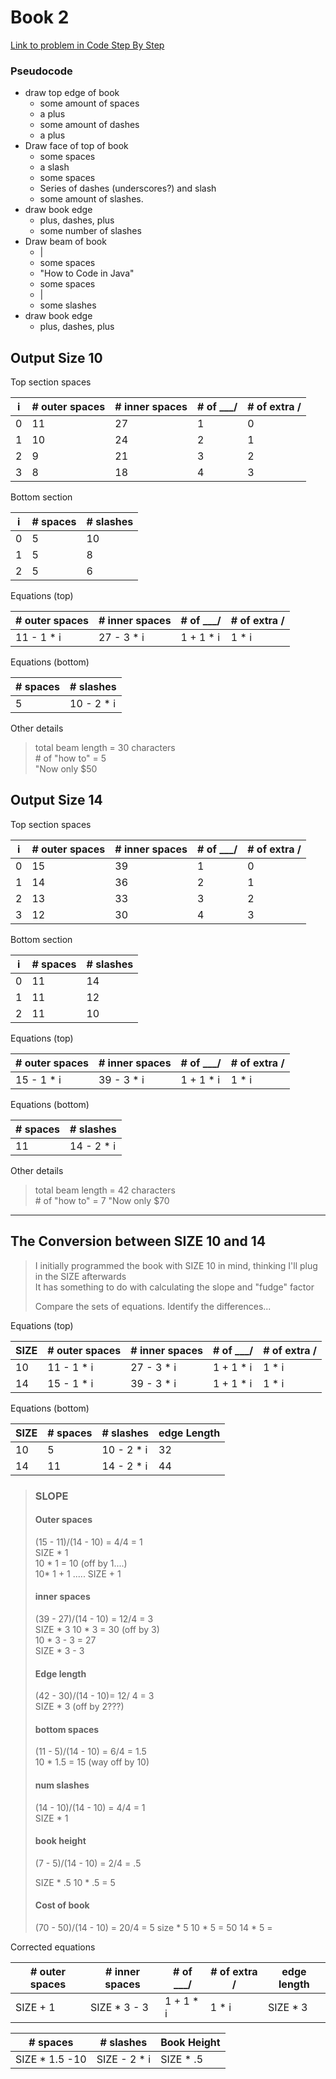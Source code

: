 # Book 2

[Link to problem in Code Step By Step](https://www.codestepbystep.com/r/problem/view/java/loops/Book2)

### Pseudocode

- draw top edge of book
  - some amount of spaces
  - a plus
  - some amount of dashes
  - a plus
- Draw face of top of book
  - some spaces
  - a slash
  - some spaces
  - Series of dashes (underscores?) and slash
  - some amount of slashes.
- draw book edge
  - plus, dashes, plus
  - some number of slashes
- Draw beam of book
  - |
  - some spaces
  - "How to Code in Java"
  - some spaces
  - |
  - some slashes
- draw book edge
  - plus, dashes, plus

## Output Size 10

Top section spaces

| i   | # outer spaces | # inner spaces | # of \_\_\_/ | # of extra / |
| --- | -------------- | -------------- | ------------ | ------------ |
| 0   | 11             | 27             | 1            | 0            |
| 1   | 10             | 24             | 2            | 1            |
| 2   | 9              | 21             | 3            | 2            |
| 3   | 8              | 18             | 4            | 3            |

Bottom section

| i   | # spaces | # slashes |
| --- | -------- | --------- |
| 0   | 5        | 10        |
| 1   | 5        | 8         |
| 2   | 5        | 6         |

Equations (top)

| # outer spaces | # inner spaces | # of \_\_\_/ | # of extra / |
| -------------- | -------------- | ------------ | ------------ |
| 11 - 1 \* i    | 27 - 3 \* i    | 1 + 1 \* i   | 1 \* i       |

Equations (bottom)

| # spaces | # slashes   |
| -------- | ----------- |
| 5        | 10 - 2 \* i |

Other details

> total beam length = 30 characters  
> \# of "how to" = 5  
> "Now only $50

## Output Size 14

Top section spaces

| i   | # outer spaces | # inner spaces | # of \_\_\_/ | # of extra / |
| --- | -------------- | -------------- | ------------ | ------------ |
| 0   | 15             | 39             | 1            | 0            |
| 1   | 14             | 36             | 2            | 1            |
| 2   | 13             | 33             | 3            | 2            |
| 3   | 12             | 30             | 4            | 3            |

Bottom section

| i   | # spaces | # slashes |
| --- | -------- | --------- |
| 0   | 11       | 14        |
| 1   | 11       | 12        |
| 2   | 11       | 10        |

Equations (top)

| # outer spaces | # inner spaces | # of \_\_\_/ | # of extra / |
| -------------- | -------------- | ------------ | ------------ |
| 15 - 1 \* i    | 39 - 3 \* i    | 1 + 1 \* i   | 1 \* i       |

Equations (bottom)

| # spaces | # slashes   |
| -------- | ----------- |
| 11       | 14 - 2 \* i |

Other details

> total beam length = 42 characters  
> \# of "how to" = 7
> "Now only $70

---

## The Conversion between SIZE 10 and 14

> I initially programmed the book with SIZE 10 in mind, thinking I'll plug in the SIZE afterwards  
> It has something to do with calculating the slope and "fudge" factor
>
> Compare the sets of equations. Identify the differences...

Equations (top)

| SIZE | # outer spaces | # inner spaces | # of \_\_\_/ | # of extra / |
| ---- | -------------- | -------------- | ------------ | ------------ |
| 10   | 11 - 1 \* i    | 27 - 3 \* i    | 1 + 1 \* i   | 1 \* i       |
| 14   | 15 - 1 \* i    | 39 - 3 \* i    | 1 + 1 \* i   | 1 \* i       |

Equations (bottom)

| SIZE | # spaces | # slashes   | edge Length |
| ---- | -------- | ----------- | ----------- |
| 10   | 5        | 10 - 2 \* i | 32          |
| 14   | 11       | 14 - 2 \* i | 44          |

> ### SLOPE
>
> #### Outer spaces
>
> (15 - 11)/(14 - 10) = 4/4 = 1  
> SIZE \* 1  
> 10 \* 1 = 10 (off by 1....)  
> 10\* 1 + 1
> ..... SIZE + 1
>
> #### inner spaces
>
> (39 - 27)/(14 - 10) = 12/4 = 3  
> SIZE \* 3
> 10 \* 3 = 30 (off by 3)  
> 10 \* 3 - 3 = 27  
> SIZE \* 3 - 3
>
> #### Edge length
>
> (42 - 30)/(14 - 10)= 12/ 4 = 3  
> SIZE \* 3 (off by 2???)
>
> #### bottom spaces
>
> (11 - 5)/(14 - 10) = 6/4 = 1.5  
> 10 \* 1.5 = 15 (way off by 10)
>
> #### num slashes
>
> (14 - 10)/(14 - 10) = 4/4 = 1  
> SIZE \* 1
>
> #### book height
>
> (7 - 5)/(14 - 10) = 2/4 = .5
>
> SIZE \* .5
> 10 \* .5 = 5
>
> #### Cost of book
>
> (70 - 50)/(14 - 10) = 20/4 = 5
> size \* 5
> 10 \* 5 = 50
> 14 \* 5 =

Corrected equations

| # outer spaces | # inner spaces | # of \_\_\_/ | # of extra / | edge length |
| -------------- | -------------- | ------------ | ------------ | ----------- |
| SIZE + 1       | SIZE \* 3 - 3  | 1 + 1 \* i   | 1 \* i       | SIZE \* 3   |

| # spaces        | # slashes     | Book Height |
| --------------- | ------------- | ----------- |
| SIZE \* 1.5 -10 | SIZE - 2 \* i | SIZE \* .5  |
